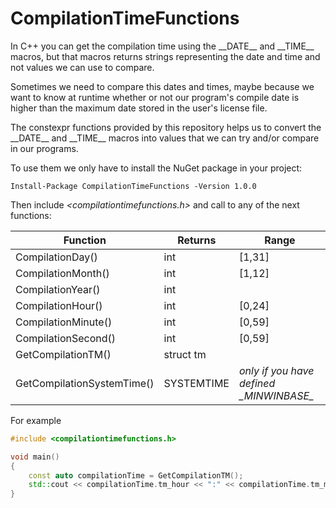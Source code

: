 # CompilationTimeFunctions

In C++ you can get the compilation time using the \_\_DATE\_\_ and \_\_TIME\_\_ macros, but that macros returns strings representing the date and time and not values we can use to compare.

Sometimes we need to compare this dates and times, maybe because we want to know at runtime whether or not our program's compile date is higher than the maximum date stored in the user's license file.

The constexpr functions provided by this repository helps us to convert the \_\_DATE\_\_ and \_\_TIME\_\_ macros into values that we can try and/or compare in our programs.

To use them we only have to install the NuGet package in your project:

```Nuget
Install-Package CompilationTimeFunctions -Version 1.0.0
```

Then include _<compilationtimefunctions.h>_ and call to any of the next functions:


|Function|Returns|Range|
|------|-------|------|
|CompilationDay()|int|[1,31]|
|CompilationMonth()|int|[1,12]|
|CompilationYear()|int||
|CompilationHour()|int|[0,24]|
|CompilationMinute()|int|[0,59]|
|CompilationSecond()|int|[0,59]|
|GetCompilationTM()|struct tm||
|GetCompilationSystemTime()|SYSTEMTIME|*only if you have defined \_MINWINBASE\_*|

For example

```c++
#include <compilationtimefunctions.h>

void main()
{
    const auto compilationTime = GetCompilationTM();
    std::cout << compilationTime.tm_hour << ":" << compilationTime.tm_min << ":" << compilationTime.tm_sec << std::endl;
}
```
